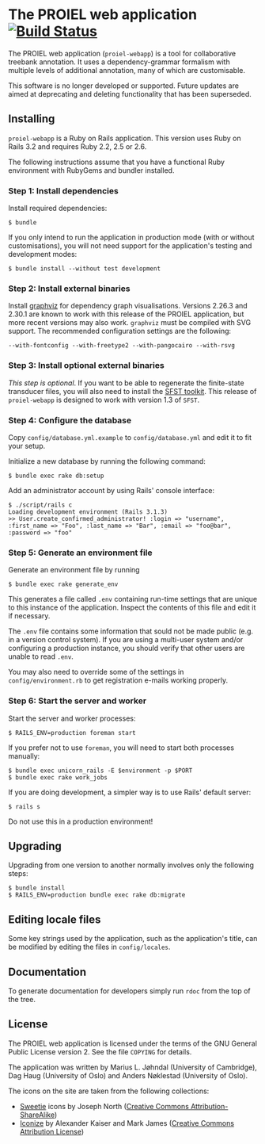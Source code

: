 # The PROIEL web application [![Build Status](https://travis-ci.org/mlj/proiel-webapp.png)](https://travis-ci.org/mlj/proiel-webapp)

The PROIEL web application (`proiel-webapp`) is a tool for collaborative
treebank annotation. It uses a dependency-grammar formalism with multiple
levels of additional annotation, many of which are customisable.

This software is no longer developed or supported. Future updates are aimed at
deprecating and deleting functionality that has been superseded.

## Installing

`proiel-webapp` is a Ruby on Rails application. This version uses Ruby on Rails
3.2 and requires Ruby 2.2, 2.5 or 2.6.

The following instructions assume that you have a functional Ruby environment
with RubyGems and bundler installed.

### Step 1: Install dependencies

Install required dependencies:

    $ bundle

If you only intend to run the application in production mode (with or without
customisations), you will not need support for the application's testing and
development modes:

    $ bundle install --without test development

### Step 2: Install external binaries

Install [graphviz](http://www.graphviz.org/) for dependency graph
visualisations. Versions 2.26.3 and 2.30.1 are known to work with this release
of the PROIEL application, but more recent versions may also work. `graphviz`
must be compiled with SVG support. The recommended configuration settings are
the following:

    --with-fontconfig --with-freetype2 --with-pangocairo --with-rsvg

### Step 3: Install optional external binaries

_This step is optional_. If you want to be able to regenerate the finite-state
transducer files, you will also need to install the [SFST
toolkit](http://www.ims.uni-stuttgart.de/projekte/gramotron/SOFTWARE/SFST.html).
This release of `proiel-webapp` is designed to work with version 1.3 of `SFST`.

### Step 4: Configure the database

Copy `config/database.yml.example` to `config/database.yml` and edit it to fit
your setup.

Initialize a new database by running the following command:

    $ bundle exec rake db:setup

Add an administrator account by using Rails' console interface:

    $ ./script/rails c
    Loading development environment (Rails 3.1.3)
    >> User.create_confirmed_administrator! :login => "username", :first_name => "Foo", :last_name => "Bar", :email => "foo@bar", :password => "foo"

### Step 5: Generate an environment file

Generate an environment file by running

    $ bundle exec rake generate_env

This generates a file called `.env` containing run-time settings that are
unique to this instance of the application. Inspect the contents of this file
and edit it if necessary.

The `.env` file contains some information that sould not be made public (e.g.
in a version control system). If you are using a multi-user system and/or
configuring a production instance, you should verify that other users are
unable to read `.env`.

You may also need to override some of the settings in `config/environment.rb`
to get registration e-mails working properly.

### Step 6: Start the server and worker

Start the server and worker processes:

    $ RAILS_ENV=production foreman start

If you prefer not to use `foreman`, you will need to start both processes
manually:

    $ bundle exec unicorn_rails -E $environment -p $PORT
    $ bundle exec rake work_jobs

If you are doing development, a simpler way is to use Rails' default server:

    $ rails s

Do not use this in a production environment!

## Upgrading

Upgrading from one version to another normally involves only the following
steps:

    $ bundle install
    $ RAILS_ENV=production bundle exec rake db:migrate

## Editing locale files

Some key strings used by the application, such as the application's title, can
be modified by editing the files in `config/locales`.

## Documentation

To generate documentation for developers simply run `rdoc` from the top of the
tree.

## License

The PROIEL web application is licensed under the terms of the GNU General Public
License version 2. See the file `COPYING` for details.

The application was written by Marius L. Jøhndal (University of Cambridge), Dag
Haug (University of Oslo) and Anders Nøklestad (University of Oslo).

The icons on the site are taken from the following collections:

* [Sweetie](http://sweetie.sublink.ca/) icons by Joseph North (<a href="http://creativecommons.org/licenses/by-sa/3.0/">Creative Commons Attribution-ShareAlike</a>)
* [Iconize](http://pooliestudios.com/projects/iconize/) by Alexander Kaiser and Mark James (<a href="http://creativecommons.org/licenses/by/2.5/">Creative Commons Attribution License</a>)
